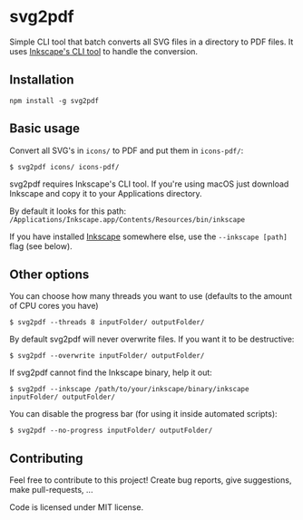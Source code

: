 # svg2pdf

Simple CLI tool that batch converts all SVG files in a directory to PDF files.
It uses [Inkscape's CLI tool](https://inkscape.org/sk/doc/inkscape-man.html) to handle the conversion.

## Installation
```
npm install -g svg2pdf
```

## Basic usage

Convert all SVG's in `icons/` to PDF and put them in `icons-pdf/`:

```
$ svg2pdf icons/ icons-pdf/
```

svg2pdf requires Inkscape's CLI tool. If you're using macOS just download Inkscape and copy it to your Applications directory.

By default it looks for this path: `/Applications/Inkscape.app/Contents/Resources/bin/inkscape`

If you have installed [Inkscape](https://inkscape.org/en/) somewhere else, use the `--inkscape [path]` flag (see below).

## Other options
You can choose how many threads you want to use (defaults to the amount of CPU cores you have)

```
$ svg2pdf --threads 8 inputFolder/ outputFolder/
```

By default svg2pdf will never overwrite files. If you want it to be destructive:
```
$ svg2pdf --overwrite inputFolder/ outputFolder/
```


If svg2pdf cannot find the Inkscape binary, help it out:
```
$ svg2pdf --inkscape /path/to/your/inkscape/binary/inkscape inputFolder/ outputFolder/
```


You can disable the progress bar (for using it inside automated scripts):
```
$ svg2pdf --no-progress inputFolder/ outputFolder/
```


## Contributing
Feel free to contribute to this project! Create bug reports, give suggestions, make pull-requests, ...

Code is licensed under MIT license.